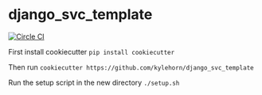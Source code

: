 # django_svc_template


[![Circle CI](https://circleci.com/gh/kylehorn/django_svc_template/tree/master.svg?style=svg)](https://circleci.com/gh/kylehorn/django_svc_template/tree/master)


First install cookiecutter
`pip install cookiecutter`

Then run
`cookiecutter https://github.com/kylehorn/django_svc_template`

Run the setup script in the new directory
`./setup.sh`
